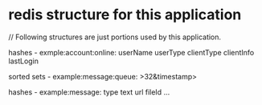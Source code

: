 redis structure for this application 
===========================
// Following structures are just portions used by this application.

hashes - exmple:account:online:<userId>
    userName   <string>
    userType   <integer>
    clientType <integer>
    clientInfo <string>
    lastLogin  <timestamp>

sorted sets - example:message:queue:<userId> <queueStatus>>32&timestamp> <messageId>

hashes - example:message:<messageId>
    type   <messageType>
    text   <string>
    url    <string>
    fileId <fileId>
    ...
